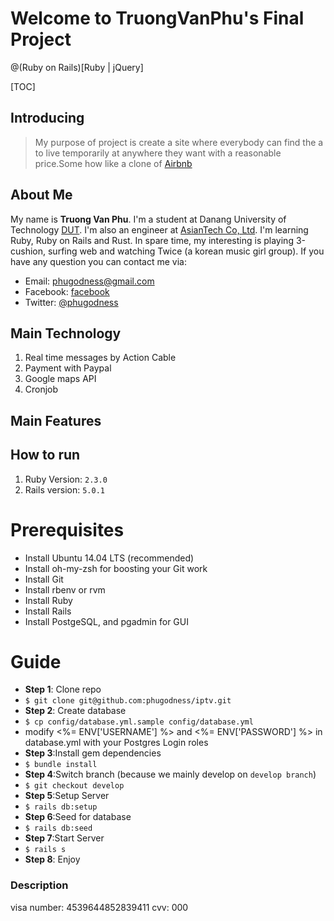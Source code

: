 
# Welcome to TruongVanPhu's Final Project

@(Ruby on Rails)[Ruby | jQuery]

[TOC]

## Introducing

> My purpose of project is create a site where everybody can find the a to live temporarily at anywhere they want with a reasonable price.Some how like a clone of [Airbnb](http://www.airbnb.com)

## About Me

  My name is **Truong Van Phu**. I'm a student at Danang University of Technology [DUT](http://dut.udn.vn). I'm also an engineer at [AsianTech Co, Ltd](http://www.asiantech.vn). I'm learning Ruby,  Ruby on Rails and Rust. In spare time, my interesting is playing 3-cushion, surfing web and watching Twice (a korean music girl group).
If you have any question you can contact me via:
- Email: <phugodness@gmail.com>
- Facebook: [facebook](http://facebook.com/phugodness)
- Twitter: [@phugodness](twitter.com/phugodness)

## Main Technology
1. Real time messages by Action Cable
2. Payment with Paypal
3. Google maps API
4. Cronjob

## Main Features

## How to run
1. Ruby Version:  `2.3.0`
2. Rails version: `5.0.1`

# Prerequisites
- Install Ubuntu 14.04 LTS (recommended)
- Install oh-my-zsh for boosting your Git work
- Install Git
- Install rbenv or rvm
 - Install Ruby
 - Install Rails
- Install PostgeSQL, and pgadmin for GUI

# Guide
- **Step 1**: Clone repo
 - ```$ git clone git@github.com:phugodness/iptv.git```
- **Step 2**: Create database
 - ```$ cp config/database.yml.sample config/database.yml```
 - modify <%= ENV['USERNAME'] %> and <%= ENV['PASSWORD'] %> in database.yml with your Postgres Login roles
- **Step 3**:Install gem dependencies
 - ```$ bundle install```
- **Step 4**:Switch branch (because we mainly develop on ``develop branch``)
 - ```$ git checkout develop```
- **Step 5**:Setup Server
 - ```$ rails db:setup```
- **Step 6**:Seed for database
 - ```$ rails db:seed```
- **Step 7**:Start Server
 - ```$ rails s```
- **Step 8**: Enjoy

### Description
visa number: 4539644852839411
cvv: 000
